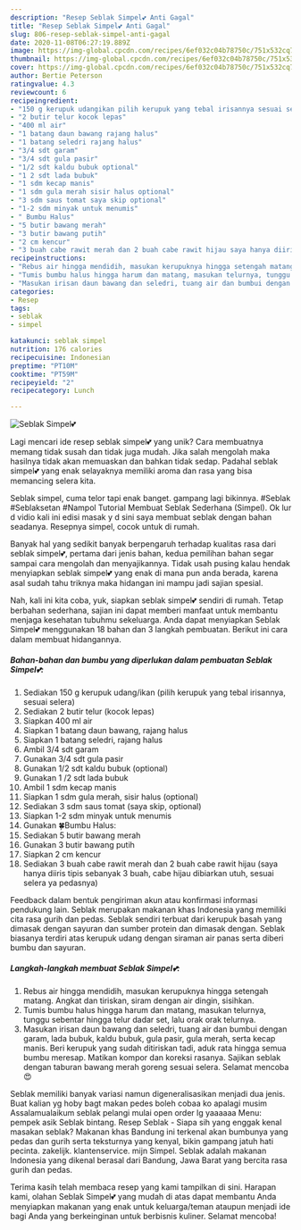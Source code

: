 ```yaml
---
description: "Resep Seblak Simpel💕 Anti Gagal"
title: "Resep Seblak Simpel💕 Anti Gagal"
slug: 806-resep-seblak-simpel-anti-gagal
date: 2020-11-08T06:27:19.889Z
image: https://img-global.cpcdn.com/recipes/6ef032c04b78750c/751x532cq70/seblak-simpel💕-foto-resep-utama.jpg
thumbnail: https://img-global.cpcdn.com/recipes/6ef032c04b78750c/751x532cq70/seblak-simpel💕-foto-resep-utama.jpg
cover: https://img-global.cpcdn.com/recipes/6ef032c04b78750c/751x532cq70/seblak-simpel💕-foto-resep-utama.jpg
author: Bertie Peterson
ratingvalue: 4.3
reviewcount: 6
recipeingredient:
- "150 g kerupuk udangikan pilih kerupuk yang tebal irisannya sesuai selera"
- "2 butir telur kocok lepas"
- "400 ml air"
- "1 batang daun bawang rajang halus"
- "1 batang seledri rajang halus"
- "3/4 sdt garam"
- "3/4 sdt gula pasir"
- "1/2 sdt kaldu bubuk optional"
- "1 2 sdt lada bubuk"
- "1 sdm kecap manis"
- "1 sdm gula merah sisir halus optional"
- "3 sdm saus tomat saya skip optional"
- "1-2 sdm minyak untuk menumis"
- " Bumbu Halus"
- "5 butir bawang merah"
- "3 butir bawang putih"
- "2 cm kencur"
- "3 buah cabe rawit merah dan 2 buah cabe rawit hijau saya hanya diiris tipis sebanyak 3 buah cabe hijau dibiarkan utuh sesuai selera ya pedasnya"
recipeinstructions:
- "Rebus air hingga mendidih, masukan kerupuknya hingga setengah matang. Angkat dan tiriskan, siram dengan air dingin, sisihkan."
- "Tumis bumbu halus hingga harum dan matang, masukan telurnya, tunggu sebentar hingga telur dadar set, lalu orak orak telurnya."
- "Masukan irisan daun bawang dan seledri, tuang air dan bumbui dengan garam, lada bubuk, kaldu bubuk, gula pasir, gula merah, serta kecap manis. Beri kerupuk yang sudah ditiriskan tadi, aduk rata hingga semua bumbu meresap. Matikan kompor dan koreksi rasanya. Sajikan seblak dengan taburan bawang merah goreng sesuai selera. Selamat mencoba😍"
categories:
- Resep
tags:
- seblak
- simpel

katakunci: seblak simpel 
nutrition: 176 calories
recipecuisine: Indonesian
preptime: "PT10M"
cooktime: "PT59M"
recipeyield: "2"
recipecategory: Lunch

---
```



![Seblak Simpel💕](https://img-global.cpcdn.com/recipes/6ef032c04b78750c/751x532cq70/seblak-simpel💕-foto-resep-utama.jpg)

Lagi mencari ide resep seblak simpel💕 yang unik? Cara membuatnya memang tidak susah dan tidak juga mudah. Jika salah mengolah maka hasilnya tidak akan memuaskan dan bahkan tidak sedap. Padahal seblak simpel💕 yang enak selayaknya memiliki aroma dan rasa yang bisa memancing selera kita.

Seblak simpel, cuma telor tapi enak banget. gampang lagi bikinnya. #Seblak #Seblaksetan #Nampol Tutorial Membuat Seblak Sederhana (Simpel). Ok lur d vidio kali ini edisi masak y d sini saya membuat seblak dengan bahan seadanya. Resepnya simpel, cocok untuk di rumah.

Banyak hal yang sedikit banyak berpengaruh terhadap kualitas rasa dari seblak simpel💕, pertama dari jenis bahan, kedua pemilihan bahan segar sampai cara mengolah dan menyajikannya. Tidak usah pusing kalau hendak menyiapkan seblak simpel💕 yang enak di mana pun anda berada, karena asal sudah tahu triknya maka hidangan ini mampu jadi sajian spesial.


Nah, kali ini kita coba, yuk, siapkan seblak simpel💕 sendiri di rumah. Tetap berbahan sederhana, sajian ini dapat memberi manfaat untuk membantu menjaga kesehatan tubuhmu sekeluarga. Anda dapat menyiapkan Seblak Simpel💕 menggunakan 18 bahan dan 3 langkah pembuatan. Berikut ini cara dalam membuat hidangannya.

<!--inarticleads1-->

##### Bahan-bahan dan bumbu yang diperlukan dalam pembuatan Seblak Simpel💕:

1. Sediakan 150 g kerupuk udang/ikan (pilih kerupuk yang tebal irisannya, sesuai selera)
1. Sediakan 2 butir telur (kocok lepas)
1. Siapkan 400 ml air
1. Siapkan 1 batang daun bawang, rajang halus
1. Siapkan 1 batang seledri, rajang halus
1. Ambil 3/4 sdt garam
1. Gunakan 3/4 sdt gula pasir
1. Gunakan 1/2 sdt kaldu bubuk (optional)
1. Gunakan 1 /2 sdt lada bubuk
1. Ambil 1 sdm kecap manis
1. Siapkan 1 sdm gula merah, sisir halus (optional)
1. Sediakan 3 sdm saus tomat (saya skip, optional)
1. Siapkan 1-2 sdm minyak untuk menumis
1. Gunakan  🍀Bumbu Halus:
1. Sediakan 5 butir bawang merah
1. Gunakan 3 butir bawang putih
1. Siapkan 2 cm kencur
1. Sediakan 3 buah cabe rawit merah dan 2 buah cabe rawit hijau (saya hanya diiris tipis sebanyak 3 buah, cabe hijau dibiarkan utuh, sesuai selera ya pedasnya)


Feedback dalam bentuk pengiriman akun atau konfirmasi informasi pendukung lain. Seblak merupakan makanan khas Indonesia yang memiliki cita rasa gurih dan pedas. Seblak sendiri terbuat dari kerupuk basah yang dimasak dengan sayuran dan sumber protein dan dimasak dengan. Seblak biasanya terdiri atas kerupuk udang dengan siraman air panas serta diberi bumbu dan sayuran. 

<!--inarticleads2-->

##### Langkah-langkah membuat Seblak Simpel💕:

1. Rebus air hingga mendidih, masukan kerupuknya hingga setengah matang. Angkat dan tiriskan, siram dengan air dingin, sisihkan.
1. Tumis bumbu halus hingga harum dan matang, masukan telurnya, tunggu sebentar hingga telur dadar set, lalu orak orak telurnya.
1. Masukan irisan daun bawang dan seledri, tuang air dan bumbui dengan garam, lada bubuk, kaldu bubuk, gula pasir, gula merah, serta kecap manis. Beri kerupuk yang sudah ditiriskan tadi, aduk rata hingga semua bumbu meresap. Matikan kompor dan koreksi rasanya. Sajikan seblak dengan taburan bawang merah goreng sesuai selera. Selamat mencoba😍


Seblak memiliki banyak variasi namun digeneralisasikan menjadi dua jenis. Buat kalian yg hoby bagt makan pedes boleh cobaa ko apalagi musim Assalamualaikum seblak pelangi mulai open order lg yaaaaaa Menu: pempek asik Seblak bintang. Resep Seblak - Siapa sih yang enggak kenal masakan seblak? Makanan khas Bandung ini terkenal akan bumbunya yang pedas dan gurih serta teksturnya yang kenyal, bikin gampang jatuh hati pecinta. zakelijk. klantenservice. mijn Simpel. Seblak adalah makanan Indonesia yang dikenal berasal dari Bandung, Jawa Barat yang bercita rasa gurih dan pedas. 

Terima kasih telah membaca resep yang kami tampilkan di sini. Harapan kami, olahan Seblak Simpel💕 yang mudah di atas dapat membantu Anda menyiapkan makanan yang enak untuk keluarga/teman ataupun menjadi ide bagi Anda yang berkeinginan untuk berbisnis kuliner. Selamat mencoba!
